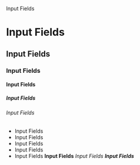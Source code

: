 Input Fields
# Input Fields
## Input Fields
### Input Fields
#### Input Fields
##### Input Fields
###### Input Fields
- Input Fields
- Input Fields
- Input Fields
- Input Fields
- Input Fields
**Input Fields**
*Input Fields*
***Input Fields***
